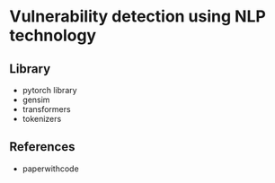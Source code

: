 # Vulnerability detection using NLP technology



## Library
- pytorch library
- gensim 
- transformers
- tokenizers
## References 

- paperwithcode
